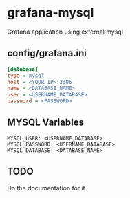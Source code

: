 # grafana-mysql

Grafana application using external mysql

## config/grafana.ini

```ini
[database]
type = mysql
host = <YOUR_IP>:3306
name = <DATABASE_NAME>
user = <USERNAME_DATABASE>
password = <PASSWORD>
```

## MYSQL Variables

```docker-compose
MYSQL_USER: <USERNAME_DATABASE>
MYSQL_PASSWORD: <USERNAME_DATABASE>
MYSQL_DATABASE: <DATABASE_NAME>
```

## TODO

Do the documentation for it
